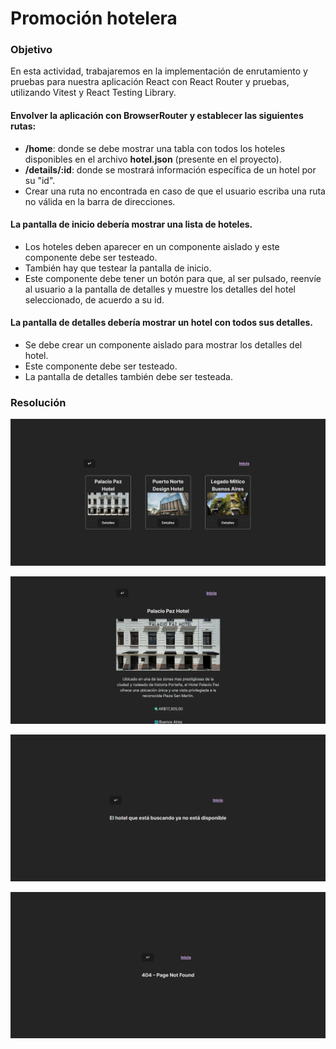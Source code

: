 
# Promoción hotelera

### Objetivo
En esta actividad, trabajaremos en la implementación de enrutamiento y pruebas para nuestra aplicación React con React Router y pruebas, utilizando Vitest y React Testing Library.

#### Envolver la aplicación con **BrowserRouter** y establecer las siguientes rutas: 
- **/home**: donde se debe mostrar una tabla con todos los hoteles disponibles en el archivo **hotel.json** (presente en el proyecto). 
- **/details/:id**: donde se mostrará información específica de un hotel por su "id". 
- Crear una ruta no encontrada en caso de que el usuario escriba una ruta no válida en la barra de direcciones. 

#### La pantalla de inicio debería mostrar una lista de hoteles. 
- Los hoteles deben aparecer en un componente aislado y este componente debe ser testeado. 
- También hay que testear la pantalla de inicio. 
- Este componente debe tener un botón para que, al ser pulsado, reenvíe al usuario a la pantalla de detalles y muestre los detalles del hotel seleccionado, de acuerdo a su id. 

#### La pantalla de detalles debería mostrar un hotel con todos sus detalles. 
- Se debe crear un componente aislado para mostrar los detalles del hotel. 
- Este componente debe ser testeado. 
- La pantalla de detalles también debe ser testeada. 

### Resolución
![preview](https://github.com/soymilidev/FE-III/blob/main/C18/C18-Mesa/proyectoHotel/src/assets/preview_01.png)

![preview](https://github.com/soymilidev/FE-III/blob/main/C18/C18-Mesa/proyectoHotel/src/assets/preview_02.png)

![preview](https://github.com/soymilidev/FE-III/blob/main/C18/C18-Mesa/proyectoHotel/src/assets/preview_03.png)

![preview](https://github.com/soymilidev/FE-III/blob/main/C18/C18-Mesa/proyectoHotel/src/assets/preview_04.png)



